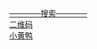 <head>
<!-- 以下方式只是刷新不跳转到其他页面 -->
<!-- <meta http-equiv="refresh" content="10"> -->
<!-- 以下方式定时转到其他页面 -->
<meta http-equiv="refresh" content="5;url=http://so.mezw.com/">
<a href="http://so.mezw.com">————搜索————</a>
  <br />
<a href="http://cli.im">二维码</a>
<br />
<a href="http://duckduckgo.com">小黄鸭</a>
<br />

</head>
